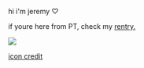 hi i'm jeremy ♡ 
<p>if youre here from PT, check my <a href="https://rentry.co/jerca969">rentry.</a>

![](https://komarev.com/ghpvc/?username=jeremyfitz&color=ff69b4&label=Profile+Clicks&style=plastic)

<a href="deadmaidclub.tumblr.com">icon credit</a>
